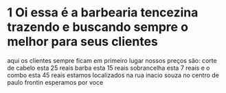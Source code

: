 # 1 Oi essa é a barbearia tencezina trazendo e buscando sempre o melhor para seus clientes
aqui os clientes sempre ficam em primeiro lugar nossos preços são:
corte de cabelo esta 25 reais 
barba esta 15 reais 
sobrancelha esta 7 reais 
e o combo esta 45 reais 
estamos localizados na rua inacio souza no centro de paulo frontin 
esperamos por voce
